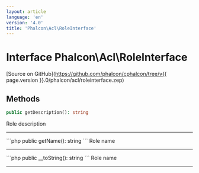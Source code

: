 ```yaml
---
layout: article
language: 'en'
version: '4.0'
title: 'Phalcon\Acl\RoleInterface'
---
```

# Interface **Phalcon\Acl\RoleInterface**

[Source on GitHub](https://github.com/phalcon/cphalcon/tree/v{{ page.version }}.0/phalcon/acl/roleinterface.zep)

## Methods
```php
public getDescription(): string
```
Role description
<hr/>
```php
public getName(): string
```
Role name
<hr/>
```php
public __toString(): string
```
Role name
<hr/>
